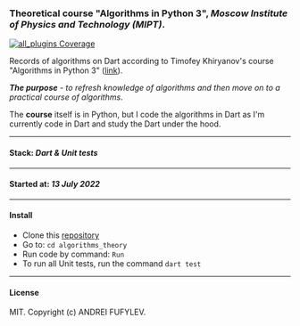 ### Theoretical course "Algorithms in Python 3", *Moscow Institute of Physics and Technology (MIPT)*.
<p>
  <a href="https://codecov.io/gh/flutter_community/plus_plugins/">
    <img src="https://codecov.io/gh/fluttercommunity/plus_plugins/graph/badge.svg" alt="all_plugins Coverage"/>
  </a>
</p>

Records of algorithms on Dart according to Timofey Khiryanov's course "Algorithms in Python 3"
([link](https://www.youtube.com/playlist?list=PLRDzFCPr95fK7tr47883DFUbm4GeOjjc0)).

***The purpose*** - *to refresh knowledge of algorithms and then move on to a practical course of algorithms*.  

The **course** itself is in Python, 
but I code the algorithms in Dart as I'm currently code in Dart and study the Dart under the hood.

---

#### Stack: ***Dart & Unit tests***

---

#### Started at: ***13 July 2022***

---

#### Install
* Clone this [repository](https://github.com/fufylev/algorithms_theory.git)
* Go to: `cd algorithms_theory`
* Run code by command: `Run`
* To run all Unit tests, run the command `dart test`

---

#### License
MIT. Copyright (c) ANDREI FUFYLEV.
